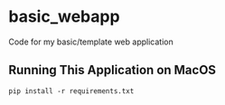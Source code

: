 # basic_webapp
Code for my basic/template web application

## Running This Application on MacOS

```pip install -r requirements.txt```

